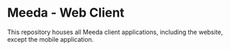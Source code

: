 # Meeda - Web Client

This repository houses all Meeda client applications, including the website, except the mobile application.
